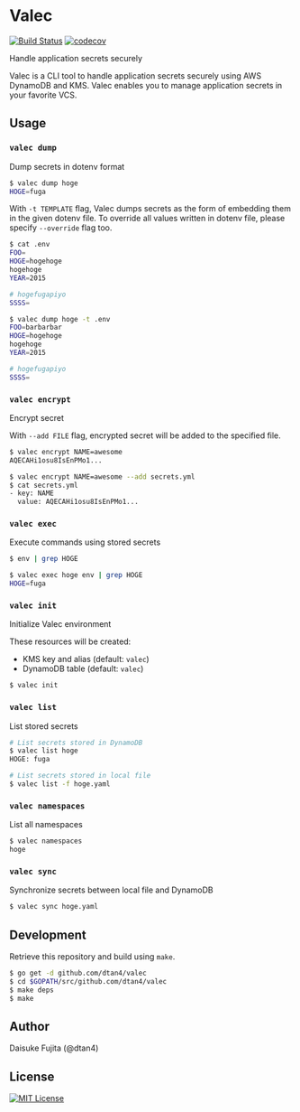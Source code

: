 # Valec

[![Build Status](https://travis-ci.org/dtan4/valec.svg?branch=master)](https://travis-ci.org/dtan4/valec)
[![codecov](https://codecov.io/gh/dtan4/valec/branch/master/graph/badge.svg)](https://codecov.io/gh/dtan4/valec)

Handle application secrets securely

Valec is a CLI tool to handle application secrets securely using AWS DynamoDB and KMS.
Valec enables you to manage application secrets in your favorite VCS.

## Usage

### `valec dump`

Dump secrets in dotenv format

```bash
$ valec dump hoge
HOGE=fuga
```

With `-t TEMPLATE` flag, Valec dumps secrets as the form of embedding them in the given dotenv file. To override all values written in dotenv file, please specify `--override` flag too.

```bash
$ cat .env
FOO=
HOGE=hogehoge
hogehoge
YEAR=2015

# hogefugapiyo
SSSS=

$ valec dump hoge -t .env
FOO=barbarbar
HOGE=hogehoge
hogehoge
YEAR=2015

# hogefugapiyo
SSSS=
```

### `valec encrypt`

Encrypt secret

With `--add FILE` flag, encrypted secret will be added to the specified file.

```bash
$ valec encrypt NAME=awesome
AQECAHi1osu8IsEnPMo1...

$ valec encrypt NAME=awesome --add secrets.yml
$ cat secrets.yml
- key: NAME
  value: AQECAHi1osu8IsEnPMo1...
```

### `valec exec`

Execute commands using stored secrets

```bash
$ env | grep HOGE

$ valec exec hoge env | grep HOGE
HOGE=fuga
```

### `valec init`

Initialize Valec environment

These resources will be created:

- KMS key and alias (default: `valec`)
- DynamoDB table (default: `valec`)

```bash
$ valec init
```

### `valec list`

List stored secrets

```bash
# List secrets stored in DynamoDB
$ valec list hoge
HOGE: fuga

# List secrets stored in local file
$ valec list -f hoge.yaml
```

### `valec namespaces`

List all namespaces

```bash
$ valec namespaces
hoge
```

### `valec sync`

Synchronize secrets between local file and DynamoDB

```bash
$ valec sync hoge.yaml
```

## Development

Retrieve this repository and build using `make`.

```bash
$ go get -d github.com/dtan4/valec
$ cd $GOPATH/src/github.com/dtan4/valec
$ make deps
$ make
```

## Author

Daisuke Fujita (@dtan4)

## License

[![MIT License](http://img.shields.io/badge/license-MIT-blue.svg?style=flat)](LICENSE)

